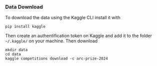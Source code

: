 ### Data Download

To download the data using the Kaggle CLI install it with

```
pip install kaggle
```
Then create an authentification token on Kaggle and add it to the folder `~/.kaggle/` on your machine. Then download 

```
mkdir data
cd data
kaggle competitions download -c arc-prize-2024
```
